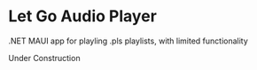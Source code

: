 # Let Go Audio Player
 .NET MAUI app for playling .pls playlists, with limited functionality

Under Construction